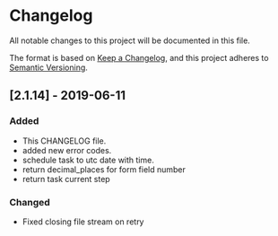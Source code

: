# Changelog
All notable changes to this project will be documented in this file.

The format is based on [Keep a Changelog](https://keepachangelog.com/en/1.0.0/),
and this project adheres to [Semantic Versioning](https://semver.org/spec/v2.0.0.html).

## [2.1.14] - 2019-06-11
### Added
- This CHANGELOG file.
- added new error codes.
- schedule task to utc date with time.
- return decimal_places for form field number
- return task current step

### Changed
- Fixed closing file stream on retry
